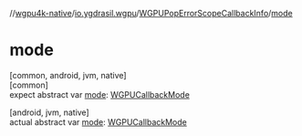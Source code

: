 //[wgpu4k-native](../../../index.md)/[io.ygdrasil.wgpu](../index.md)/[WGPUPopErrorScopeCallbackInfo](index.md)/[mode](mode.md)

# mode

[common, android, jvm, native]\
[common]\
expect abstract var [mode](mode.md): [WGPUCallbackMode](../-w-g-p-u-callback-mode/index.md)

[android, jvm, native]\
actual abstract var [mode](mode.md): [WGPUCallbackMode](../-w-g-p-u-callback-mode/index.md)